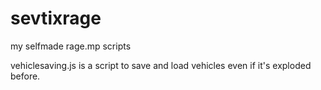 # sevtixrage
my selfmade rage.mp scripts

vehiclesaving.js is a script to save and load vehicles even if it's exploded before.
